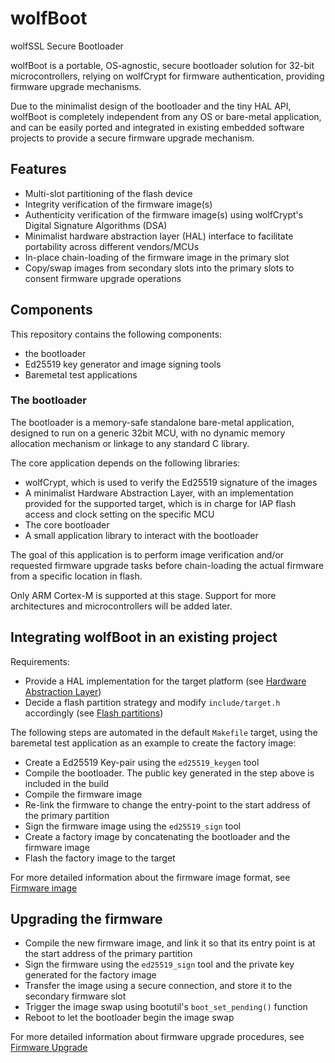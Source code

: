 # wolfBoot
wolfSSL Secure Bootloader

wolfBoot is a portable, OS-agnostic, secure bootloader solution for 32-bit microcontrollers, 
relying on wolfCrypt for firmware authentication, providing firmware upgrade mechanisms.

Due to the minimalist design of the bootloader and the tiny HAL API, wolfBoot is completely independent
from any OS or bare-metal application, and can be easily ported and integrated in existing embedded software
projects to provide a secure firmware upgrade mechanism.


## Features
   - Multi-slot partitioning of the flash device
   - Integrity verification of the firmware image(s)
   - Authenticity verification of the firmware image(s) using wolfCrypt's Digital Signature Algorithms (DSA)
   - Minimalist hardware abstraction layer (HAL) interface to facilitate portability across different vendors/MCUs
   - In-place chain-loading of the firmware image in the primary slot
   - Copy/swap images from secondary slots into the primary slots to consent firmware upgrade operations

## Components

This repository contains the following components:
   - the bootloader
   - Ed25519 key generator and image signing tools
   - Baremetal test applications 

### The bootloader

The bootloader is a memory-safe standalone bare-metal application, designed to run on a generic 32bit MCU,
with no dynamic memory allocation mechanism or linkage to any standard C library. 

The core application depends on the following libraries:
   - wolfCrypt, which is used to verify the Ed25519 signature of the images
   - A minimalist Hardware Abstraction Layer, with an implementation provided for the supported target, which is in charge for IAP flash access and clock setting on the specific MCU
   - The core bootloader
   - A small application library to interact with the bootloader

The goal of this application is to perform  image verification and/or requested firmware upgrade tasks 
before chain-loading the actual firmware from a specific location in flash.

Only ARM Cortex-M is supported at this stage. Support for more architectures and
microcontrollers will be added later.

## Integrating wolfBoot in an existing project

Requirements:

   - Provide a HAL implementation for the target platform (see [Hardware Abstraction Layer](docs/HAL.md))
   - Decide a flash partition strategy and modify `include/target.h` accordingly (see [Flash partitions](docs/flash_partitions.md))

The following steps are automated in the default `Makefile` target, using the baremetal test
application as an example to create the factory image:

   - Create a Ed25519 Key-pair using the `ed25519_keygen` tool
   - Compile the bootloader. The public key generated in the step above is included in the build
   - Compile the firmware image
   - Re-link the firmware to change the entry-point to the start address of the primary partition
   - Sign the firmware image using the `ed25519_sign` tool
   - Create a factory image by concatenating the bootloader and the firmware image
   - Flash the factory image to the target

For more detailed information about the firmware image format, see [Firmware image](docs/firmware_image.md)

## Upgrading the firmware

   - Compile the new firmware image, and link it so that its entry point is at the start address of the primary partition
   - Sign the firmware using the `ed25519_sign` tool and the private key generated for the factory image
   - Transfer the image using a secure connection, and store it to the secondary firmware slot
   - Trigger the image swap using bootutil's `boot_set_pending()` function
   - Reboot to let the bootloader begin the image swap

For more detailed information about firmware upgrade procedures, see [Firmware Upgrade](docs/firmware_upgrade.md)

